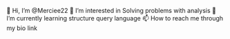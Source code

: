 👋 Hi, I’m @Merciee22
👀 I’m interested in Solving problems with analysis 
🌱 I’m currently learning structure query language 
📫 How to reach me through my bio link 



